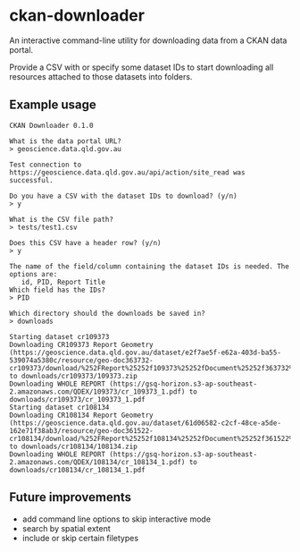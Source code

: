# ckan-downloader
An interactive command-line utility for downloading data from a CKAN data portal.

Provide a CSV with or specify some dataset IDs to start downloading all resources attached to those datasets into folders. 

## Example usage
```
CKAN Downloader 0.1.0

What is the data portal URL? 
> geoscience.data.qld.gov.au

Test connection to https://geoscience.data.qld.gov.au/api/action/site_read was successful.

Do you have a CSV with the dataset IDs to download? (y/n) 
> y

What is the CSV file path? 
> tests/test1.csv

Does this CSV have a header row? (y/n) 
> y

The name of the field/column containing the dataset IDs is needed. The options are:
   id, PID, Report Title
Which field has the IDs? 
> PID

Which directory should the downloads be saved in? 
> downloads

Starting dataset cr109373
Downloading CR109373 Report Geometry (https://geoscience.data.qld.gov.au/dataset/e2f7ae5f-e62a-403d-ba55-539074a5380c/resource/geo-doc363732-cr109373/download/%252FReport%25252f109373%25252fDocument%25252f363732%25252f109373.zip) to downloads/cr109373/109373.zip
Downloading WHOLE REPORT (https://gsq-horizon.s3-ap-southeast-2.amazonaws.com/QDEX/109373/cr_109373_1.pdf) to downloads/cr109373/cr_109373_1.pdf
Starting dataset cr108134
Downloading CR108134 Report Geometry (https://geoscience.data.qld.gov.au/dataset/61d06582-c2cf-48ce-a5de-162e71f38ab3/resource/geo-doc361522-cr108134/download/%252FReport%25252f108134%25252fDocument%25252f361522%25252f108134.zip) to downloads/cr108134/108134.zip
Downloading WHOLE REPORT (https://gsq-horizon.s3-ap-southeast-2.amazonaws.com/QDEX/108134/cr_108134_1.pdf) to downloads/cr108134/cr_108134_1.pdf

```

## Future improvements
* add command line options to skip interactive mode
* search by spatial extent
* include or skip certain filetypes
